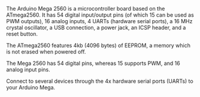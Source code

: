 
<FeatureDescription>

The Arduino Mega 2560 is a microcontroller board based on the ATmega2560. It has 54 digital input/output pins (of which 15 can be used as PWM outputs), 16 analog inputs, 4 UARTs (hardware serial ports), a 16 MHz crystal oscillator, a USB connection, a power jack, an ICSP header, and a reset button.

</FeatureDescription>

<FeatureList>

<Feature title="EEPROM" image="mcu">

The ATmega2560 features 4kb (4096 bytes) of EEPROM, a memory which is not erased when powered off.

  <FeatureLink variant="primary" title="Documentation" url="/learn/programming/eeprom-guide"/>
</Feature>

<Feature title="54 digital & 16 analog pins" image="hw-pin">

The Mega 2560 has 54 digital pins, whereas 15 supports PWM, and 16 analog input pins.

</Feature>

<Feature title="Four serial ports" image="communication">

Connect to several devices through the 4x hardware serial ports (UARTs) to your Arduino Mega.

</Feature>

</FeatureList>
